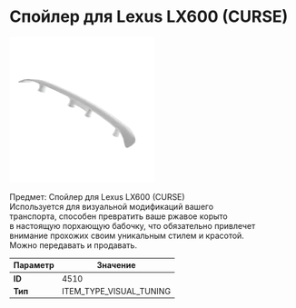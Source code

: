 # Спойлер для Lexus LX600 (CURSE)

![Item Image](../img/4510.webp?raw=true)

Предмет: Спойлер для Lexus LX600 (CURSE)<br>Используется для визуальной модификаций вашего<br>транспорта, способен превратить ваше ржавое корыто<br>в настоящую порхающую бабочку, что обязательно привлечет<br>внимание прохожих своим уникальным стилем и красотой.<br>Можно передавать и продавать.


| Параметр | Значение |
|----------|----------|
| **ID** | 4510 |
| **Тип** | ITEM_TYPE_VISUAL_TUNING |

